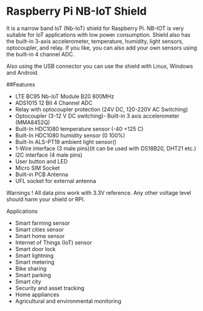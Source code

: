 <!--
---
name: Raspberry Pi NB-IoT Shield
class: board
type: com
formfactor: Custom
manufacturer: Sixfab
description: Connect from anywhere to the internet via NB-IoT on a Raspberry Pi
github: https://github.com/sixfab/RPI-NB-IoT-Shield
url: https://sixfab.com/product/raspberry-pi-nb-iot-shield/
buy: https://sixfab.com/product/raspberry-pi-nb-iot-shield/
image: 'sixfab-nbiot-shield.png'
pincount: 40
eeprom: no
power:
  '2':
ground:
  '6':
  '9':
  '14':
  '20':
  '25':
  '30':
  '34':
  '39':
pin:
  '3':
    mode: i2c
  '5':
    mode: i2c
  '7':
    name: 1wire
  '8':
    mode: uart
  '10':
    mode: uart
  '29':
    mode: input
    name: IN2
  '31':
    mode: input
    name: VDD_EXT
  '32':
    mode: input
    name: IN1
  '33':
    mode: input
    name: RI
  '37':
    mode: output
    name: Reset
  '37':
    mode: output
    name: Relay
  '38':
    mode: output
    name: User Led
  '38':
    mode: input
    name: User Button
-->
# Raspberry Pi NB-IoT Shield

It is a narrow band IoT (Nb-IoT) shield for Raspberry Pi. NB-IOT is very suitable for IoT applications with low power consumption. Shield also has the built-in 3-axis accelerometer, temperature, humidity, light sensors, optocoupler, and relay. If you like, you can also add your own sensors using the built-in 4 channel ADC.

Also using the USB connector you can use the shield with Linux, Windows and Android.

##Features

- LTE BC95 Nb-IoT Module B20 800MHz 
- ADS1015 12 Bit 4 Channel ADC
- Relay with optocoupler protection (24V DC, 120-220V AC Switching)
- Optocoupler (3-12 V DC switching)- Built-in 3 axis accelerometer (MMA8452Q)
- Built-In HDC1080 temperature sensor (-40 +125 C)
- Built-In HDC1080 humidity sensor (0 100%)
- Built-In ALS-PT19 ambient light sensor()
- 1-Wire interface (3 male pins)(It can be used with DS18B20, DHT21 etc.)
- I2C interface (4 male pins)
- User button and LED
- Micro SIM Socket
- Built-in PCB Antenna
- UFL socket for external antenna

Warnings
! All data pins work with 3.3V reference. Any other voltage level should harm your shield or RPI.

Applications
- Smart farming sensor
- Smart cities sensor
- Smart home sensor
- Internet of Things (IoT) sensor
- Smart door lock
- Smart lightning
- Smart metering
- Bike sharing
- Smart parking
- Smart city
- Security and asset tracking
- Home appliances
- Agricultural and environmental monitoring
